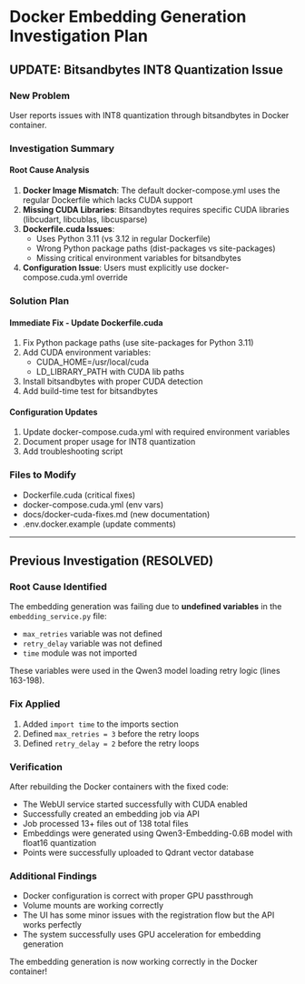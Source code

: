 # Docker Embedding Generation Investigation Plan

## UPDATE: Bitsandbytes INT8 Quantization Issue

### New Problem
User reports issues with INT8 quantization through bitsandbytes in Docker container.

### Investigation Summary

#### Root Cause Analysis
1. **Docker Image Mismatch**: The default docker-compose.yml uses the regular Dockerfile which lacks CUDA support
2. **Missing CUDA Libraries**: Bitsandbytes requires specific CUDA libraries (libcudart, libcublas, libcusparse)
3. **Dockerfile.cuda Issues**:
   - Uses Python 3.11 (vs 3.12 in regular Dockerfile)
   - Wrong Python package paths (dist-packages vs site-packages)
   - Missing critical environment variables for bitsandbytes
4. **Configuration Issue**: Users must explicitly use docker-compose.cuda.yml override

### Solution Plan

#### Immediate Fix - Update Dockerfile.cuda
1. Fix Python package paths (use site-packages for Python 3.11)
2. Add CUDA environment variables:
   - CUDA_HOME=/usr/local/cuda
   - LD_LIBRARY_PATH with CUDA lib paths
3. Install bitsandbytes with proper CUDA detection
4. Add build-time test for bitsandbytes

#### Configuration Updates
1. Update docker-compose.cuda.yml with required environment variables
2. Document proper usage for INT8 quantization
3. Add troubleshooting script

### Files to Modify
- Dockerfile.cuda (critical fixes)
- docker-compose.cuda.yml (env vars)
- docs/docker-cuda-fixes.md (new documentation)
- .env.docker.example (update comments)

---

## Previous Investigation (RESOLVED)

### Root Cause Identified
The embedding generation was failing due to **undefined variables** in the `embedding_service.py` file:
- `max_retries` variable was not defined
- `retry_delay` variable was not defined  
- `time` module was not imported

These variables were used in the Qwen3 model loading retry logic (lines 163-198).

### Fix Applied
1. Added `import time` to the imports section
2. Defined `max_retries = 3` before the retry loops
3. Defined `retry_delay = 2` before the retry loops

### Verification
After rebuilding the Docker containers with the fixed code:
- The WebUI service started successfully with CUDA enabled
- Successfully created an embedding job via API
- Job processed 13+ files out of 138 total files
- Embeddings were generated using Qwen3-Embedding-0.6B model with float16 quantization
- Points were successfully uploaded to Qdrant vector database

### Additional Findings
- Docker configuration is correct with proper GPU passthrough
- Volume mounts are working correctly
- The UI has some minor issues with the registration flow but the API works perfectly
- The system successfully uses GPU acceleration for embedding generation

The embedding generation is now working correctly in the Docker container!